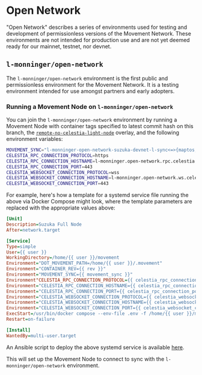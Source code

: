 # Open Network
"Open Network" describes a series of environments used for testing and development of permissionless versions of the Movement Network. These environments are not intended for production use and are not yet deemed ready for our mainnet, testnet, nor devnet. 

## `l-monninger/open-network`
The `l-monninger/open-network` environment is the first public and permissionless environment for the Movement Network. It is a testing environment intended for use amongst partners and early adopters.

### Running a Movement Node on `l-monninger/open-network`
You can join the `l-monninger/open-network` environment by running a Movement Node with container tags specified to latest commit hash on this branch, the [`remote-no-celestia-light-node`](../../docker/compose/suzuka-full-node/docker-compose.remote-no-celestia-light-node.yml) overlay, and the following environment variables:

```bash
MOVEMENT_SYNC="l-monninger-open-network-suzuka-devnet-l-sync<=>{maptos,maptos-storage,suzuka-da-db}/**"
CELESTIA_RPC_CONNECTION_PROTOCOL=https
CELESTIA_RPC_CONNECTION_HOSTNAME=l-monninger.open-network.rpc.celestia.suzuka.devnet.movementlabs.xyz
CELESTIA_RPC_CONNECTION_PORT=443
CELESTIA_WEBSOCKET_CONNECTION_PROTOCOL=wss
CELESTIA_WEBSOCKET_CONNECTION_HOSTNAME=l-monninger.open-network.ws.celestia.suzuka.devnet.movementlabs.xyz
CELESTIA_WEBSOCKET_CONNECTION_PORT=443
```

For example, here's how a template for a systemd service file running the above via Docker Compose might look, where the template parameters are replaced with the appropriate values above:

```ini
[Unit]
Description=Suzuka Full Node
After=network.target

[Service]
Type=simple
User={{ user }}
WorkingDirectory=/home/{{ user }}/movement
Environment="DOT_MOVEMENT_PATH=/home/{{ user }}/.movement"
Environment="CONTAINER_REV={{ rev }}"
Environment="MOVEMENT_SYNC={{ movement_sync }}"
Environment"CELESTIA_RPC_CONNECTION_PROTOCOL={{ celestia_rpc_connection_protocol }}"
Environment="CELESTIA_RPC_CONNECTION_HOSTNAME={{ celestia_rpc_connection_hostname }}"
Environment="CELESTIA_RPC_CONNECTION_PORT={{ celestia_rpc_connection_port }}"
Environment="CELESTIA_WEBSOCKET_CONNECTION_PROTOCOL={{ celestia_websocket_connection_protocol }}"
Environment="CELESTIA_WEBSOCKET_CONNECTION_HOSTNAME={{ celestia_websocket_connection_hostname }}"
Environment="CELESTIA_WEBSOCKET_CONNECTION_PORT={{ celestia_websocket_connection_port }}"
ExecStart=/usr/bin/docker compose --env-file .env -f /home/{{ user }}/movement/docker/compose/suzuka-full-node/docker-compose.yml -f /home/{{ user }}/movement/docker/compose/suzuka-full-node/docker-compose.remote-no-celestia-light.yml -f /home/{{ user }}/movement/docker/compose/suzuka-full-node/docker-compose.faucet-replicas.yml up --force-recreate --remove-orphans
Restart=on-failure

[Install]
WantedBy=multi-user.target
```

An Ansible script to deploy the above systemd service is available [here](./l-monninger/open-network/suzuka-full-node.yml).

This will set up the Movement Node to connect to sync with the `l-monninger/open-network` environment.